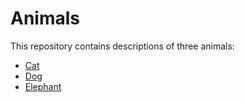 # Animals

This repository contains descriptions of three animals:

- [Cat](cat.md#cat)
- [Dog](dog.md#dog)
- [Elephant](elephant.md#elephant)
